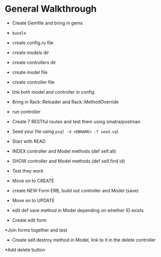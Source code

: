 # General Walkthrough

* Create Gemfile and bring in gems
* `bundle`
* create config.ru file
* create models dir
* create controllers dir
* create model file
* create controller file
* link both model and controller in config
* Bring in Rack::Reloader and Rack::MethodOverride
* run controller

* Create 7 RESTful routes and test them using sinatra/postman
* Seed your file using `psql -d <DBNAME> -f seed.sql`
* Start with READ
* INDEX controller and Model methods (def self.all)
* SHOW controller and Model methods (def self.find id)
* Test they work

* Move on to CREATE
* create NEW Form ERB, build out controller and Model (save)

* Move on to UPDATE
* edit def save method in Model depending on whether ID exists
* Create edit form

*Join forms together and test

* Create self.destroy method in Model, link to it in the delete controller

*Add delete button
